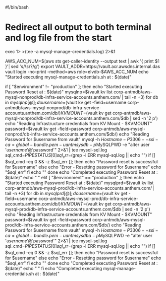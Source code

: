 #!/bin/bash

# Redirect all output to both terminal and log file from the start
exec 1> >(tee -a mysql-manage-credentials.log) 2>&1

AWS_ACC_NUM=$(aws sts get-caller-identity --output text | awk '{ print $1 }'| sed 's/\s/?/g')
export VAULT_ADDR=https://vault.acr.awsdns.internal.das
vault login -no-print -method=aws role=elvdb-$AWS_ACC_NUM
echo "Started executing mysql-manage-credentials.sh at : $(date)"

if [ "$environment" != "production" ]; then
    echo "Started executing Password Reset at : $(date)"
    mysqlnp=$(vault kv list corp-antmdb/aws-mysql-nonprod/db-infra-service-accounts.anthem.com/ | tail -n +3)
    for db in ${mysqlnp[@]}; do
       username=$(vault kv get -field=username corp-antmdb/aws-mysql-nonprod/db-infra-service-accounts.anthem.com/$db/)
       KVMOUNT=$(vault kv get corp-antmdb/aws-mysql-nonprod/db-infra-service-accounts.anthem.com/$db | sed -n '2 p')
       echo "Reading Infrastructure credentials from KV Mount - $KVMOUNT"
       password=$(vault kv get -field=password corp-antmdb/aws-mysql-nonprod/db-infra-service-accounts.anthem.com/$db/)
       echo "Reading Password for $username from vault"
       mysql -h ${Hostname} -P3306 --ssl-ca=global-bundle.pem -u antmsysdb -p$MySQLPWD -e "alter user '$username'@'%' identified by '$password'" 2>&1 | tee mysql-sql.log
       sql_cmd=${PIPESTATUS[0]}
       sql_err=$(grep -i ERR mysql-sql.log || echo "")
       if [[ $sql_cmd -eq 0 && -z $sql_err ]]; then
          echo "Password reset is successful for $username"
       else 
          echo "Error - Resetting password for $username"
          echo "$sql_err"
       fi
       echo ""
    done
    echo "Completed executing Password Reset at : $(date)"
    echo " "
elif [ "$environment" == "production" ]; then
    echo "Started executing Password Reset at : $(date)"
    mysqlprd=$(vault kv list corp-antmdb/aws-mysql-prod/db-infra-service-accounts.anthem.com/ | tail -n +3)
    for db in ${mysqlprd[@]}; do
       username=$(vault kv get -field=username corp-antmdb/aws-mysql-prod/db-infra-service-accounts.anthem.com/$db/)
       KVMOUNT=$(vault kv get corp-antmdb/aws-mysql-prod/db-infra-service-accounts.anthem.com/$db | sed -n '2 p')
       echo "Reading Infrastructure credentials from KV Mount - $KVMOUNT"
       password=$(vault kv get -field=password corp-antmdb/aws-mysql-prod/db-infra-service-accounts.anthem.com/$db/)
       echo "Reading Password for $username from vault"
       mysql -h ${Hostname} -P3306 --ssl-ca=global-bundle.pem -u antmsysdba -p$MySQLPWD -e "alter user '$username'@'%' identified by '$password'" 2>&1 | tee mysql-sql.log
       sql_cmd=${PIPESTATUS[0]}
       sql_err=$(grep -i ERR mysql-sql.log || echo "")
       if [[ $sql_cmd -eq 0 && -z $sql_err ]]; then
          echo "Password reset is successful for $username"
       else 
          echo "Error - Resetting password for $username"
          echo "$sql_err"
       fi
       echo ""
    done
    echo "Completed executing Password Reset at : $(date)"
    echo " "
fi
echo "Completed executing mysql-manage-credentials.sh at : $(date)"
